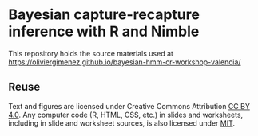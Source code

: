 # Bayesian capture-recapture inference with R and Nimble

This repository holds the source materials used at https://oliviergimenez.github.io/bayesian-hmm-cr-workshop-valencia/
 
## Reuse

Text and figures are licensed under Creative Commons Attribution [CC BY 4.0](https://creativecommons.org/licenses/by/4.0/). Any computer code (R, HTML, CSS, etc.) in slides and worksheets, including in slide and worksheet sources, is also licensed under [MIT](https://github.com/oliviergimenez/bayesian-hmm-cr-workshop-valencia/blob/master/LICENSE.md).
